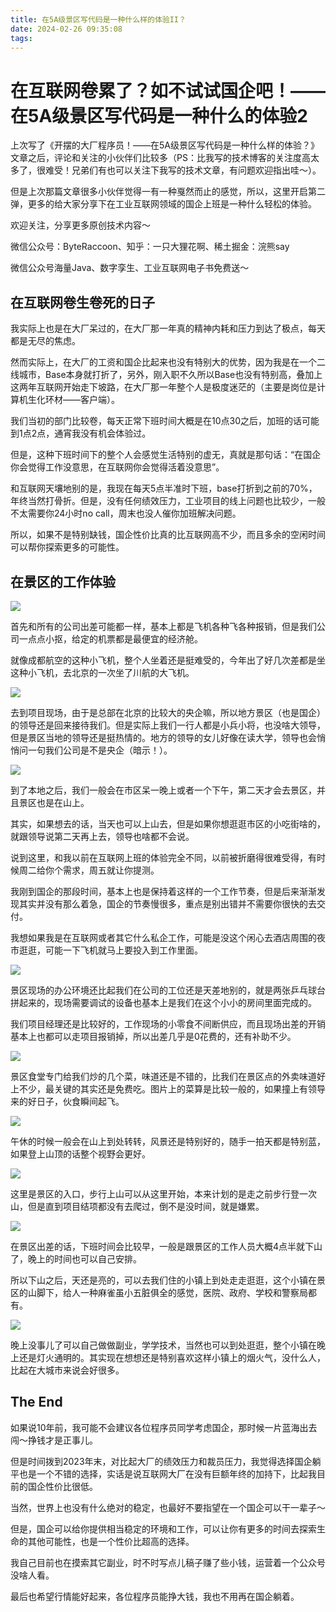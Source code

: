 ```yaml
---
title: 在5A级景区写代码是一种什么样的体验II？
date: 2024-02-26 09:35:08
tags:
---
```

# 在互联网卷累了？如不试试国企吧！——在5A级景区写代码是一种什么的体验2

上次写了《开摆的大厂程序员！——在5A级景区写代码是一种什么样的体验？》文章之后，评论和关注的小伙伴们比较多（PS：比我写的技术博客的关注度高太多了，很难受！兄弟们有也可以关注下我写的技术文章，有问题欢迎指出哇～）。

但是上次那篇文章很多小伙伴觉得一有一种戛然而止的感觉，所以，这里开启第二弹，更多的给大家分享下在工业互联网领域的国企上班是一种什么轻松的体验。

欢迎关注，分享更多原创技术内容～

微信公众号：ByteRaccoon、知乎：一只大狸花啊、稀土掘金：浣熊say

微信公众号海量Java、数字孪生、工业互联网电子书免费送～

## 在互联网卷生卷死的日子

我实际上也是在大厂呆过的，在大厂那一年真的精神内耗和压力到达了极点，每天都是无尽的焦虑。

然而实际上，在大厂的工资和国企比起来也没有特别大的优势，因为我是在一个二线城市，Base本身就打折了，另外，刚入职不久所以Base也没有特别高，叠加上这两年互联网开始走下坡路，在大厂那一年整个人是极度迷茫的（主要是岗位是计算机生化环材——客户端）。

我们当初的部门比较卷，每天正常下班时间大概是在10点30之后，加班的话可能到1点2点，通宵我没有机会体验过。

但是，这种下班时间下的整个人会感觉生活特别的虚无，真就是那句话：“在国企你会觉得工作没意思，在互联网你会觉得活着没意思”。

和互联网天壤地别的是，我现在每天5点半准时下班，base打折到之前的70%，年终当然打骨折。但是，没有任何绩效压力，工业项目的线上问题也比较少，一般不太需要你24小时no call，周末也没人催你加班解决问题。

所以，如果不是特别缺钱，国企性价比真的比互联网高不少，而且多余的空闲时间可以帮你探索更多的可能性。

## 在景区的工作体验

![](./images/No-795-IMG_1339.jpg)

首先和所有的公司出差可能都一样，基本上都是飞机各种飞各种报销，但是我们公司一点点小抠，给定的机票都是最便宜的经济舱。

就像成都航空的这种小飞机，整个人坐着还是挺难受的，今年出了好几次差都是坐这种小飞机，去北京的一次坐了川航的大飞机。

![](./images/No-981-IMG_1346.jpg)

去到项目现场，由于是总部在北京的比较大的央企嘛，所以地方景区（也是国企）的领导还是回来接待我们。但是实际上我们一行人都是小兵小将，也没啥大领导，但是景区当地的领导还是挺热情的。地方的领导的女儿好像在读大学，领导也会悄悄问一句我们公司是不是央企（暗示！）。

![](./images/No-1177-IMG_1757.jpg)

到了本地之后，我们一般会在市区呆一晚上或者一个下午，第二天才会去景区，并且景区也是在山上。

其实，如果想去的话，当天也可以上山去，但是如果你想逛逛市区的小吃街啥的，就跟领导说第二天再上去，领导也啥都不会说。

说到这里，和我以前在互联网上班的体验完全不同，以前被折磨得很难受得，有时候周二给你个需求，周五就让你提测。

我刚到国企的那段时间，基本上也是保持着这样的一个工作节奏，但是后来渐渐发现其实并没有那么着急，国企的节奏慢很多，重点是别出错并不需要你很快的去交付。

我想如果我是在互联网或者其它什么私企工作，可能是没这个闲心去酒店周围的夜市逛逛，可能一下飞机就马上要投入到工作里面。

![](./images/No-1541-image.png)

景区现场的办公环境还比起我们在公司的工位还是天差地别的，就是两张乒乓球台拼起来的，现场需要调试的设备也基本上是我们在这个小小的房间里面完成的。

我们项目经理还是比较好的，工作现场的小零食不间断供应，而且现场出差的开销基本上也都可以走项目报销掉，所以出差几乎是0花费的，还有补助不少。

![](./images/No-1752-IMG_1954.jpg)

景区食堂专门给我们炒的几个菜，味道还是不错的，比我们在景区点的外卖味道好上不少，最关键的其实还是免费吃。图片上的菜算是比较一般的，如果撞上有领导来的好日子，伙食瞬间起飞。

![](./images/No-1906-IMG_1439.jpg)

午休的时候一般会在山上到处转转，风景还是特别好的，随手一拍天都是特别蓝，如果登上山顶的话整个视野会更好。

![](./images/No-2027-IMG_1803.jpg)

这里是景区的入口，步行上山可以从这里开始，本来计划的是走之前步行登一次山，但是直到项目结项都没有去爬过，倒不是没时间，就是嫌累。

![](./images/No-2160-IMG_1913.jpg)

在景区出差的话，下班时间会比较早，一般是跟景区的工作人员大概4点半就下山了，晚上的时间也可以自己安排。

所以下山之后，天还是亮的，可以去我们住的小镇上到处走走逛逛，这个小镇在景区的山脚下，给人一种麻雀虽小五脏俱全的感觉，医院、政府、学校和警察局都有。

![](./images/No-2355-IMG_1967.jpg)

晚上没事儿了可以自己做做副业，学学技术，当然也可以到处逛逛，整个小镇在晚上还是灯火通明的。其实现在想想还是特别喜欢这样小镇上的烟火气，没什么人，比起在大城市来说会好很多。

## The End

如果说10年前，我可能不会建议各位程序员同学考虑国企，那时候一片蓝海出去闯～挣钱才是正事儿。

但是时间拨到2023年末，对比起大厂的绩效压力和裁员压力，我觉得选择国企躺平也是一个不错的选择，实话是说互联网大厂在没有巨额年终的加持下，比起我目前的国企性价比很低。

当然，世界上也没有什么绝对的稳定，也最好不要指望在一个国企可以干一辈子～

但是，国企可以给你提供相当稳定的环境和工作，可以让你有更多的时间去探索生命的其他可能性，也是一个性价比超高的选择。

我自己目前也在摸索其它副业，时不时写点儿稿子赚了些小钱，运营着一个公众号没啥人看。

最后也希望行情能好起来，各位程序员能挣大钱，我也不用再在国企躺着。